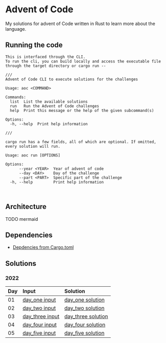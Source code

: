 # Advent of Code
My solutions for advent of Code written in Rust to learn more about the language.

## Running the code
```
This is interfaced through the CLI.
To run the cli, you can build locally and access the executable file through the target directory or cargo run --

///
Advent of Code CLI to execute solutions for the challenges

Usage: aoc <COMMAND>

Commands:
  list  List the available solutions
  run   Run the Advent of Code challenges
  help  Print this message or the help of the given subcommand(s)

Options:
  -h, --help  Print help information

///

cargo run has a few fields, all of which are optional. If omitted, every solution will run.

Usage: aoc run [OPTIONS]

Options:
      --year <YEAR>  Year of advent of code
      --day <DAY>    Day of the challenge
      --part <PART>  Specific part of the challenge
  -h, --help         Print help information



```

## Architecture
TODO mermaid

## Dependencies
* [Depdencies from Cargo.toml](/Cargo.toml)

## Solutions
### 2022
| Day | Input | Solution | 
|:---|:---|:---|
| 01 | [day_one input](data/2022/day_01.txt) | [day_one solution](/src/solutions/year_2022/day_01.rs) |
| 02 | [day_two input](data/2022/day_02.txt) | [day_two solution](/src/solutions/year_2022/day_02.rs) |
| 03 | [day_three input](data/2022/day_03.txt) | [day_three solution](/src/solutions/year_2022/day_03.rs) |
| 04 | [day_four input](data/2022/day_04.txt) | [day_four solution](/src/solutions/year_2022/day_04.rs) |
| 05 | [day_five input](data/2022/day_05.txt) | [day_five solution](/src/solutions/year_2022/day_05.rs) |


